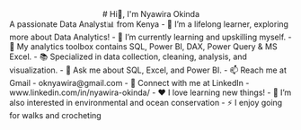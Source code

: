 <center># Hi👋, I'm Nyawira Okinda</center>
<u></u>
A passionate Data Analyst📊 from Kenya   
- 🔭 I’m a lifelong learner, exploring more about Data Analytics!
- 🌱 I’m currently learning and upskilling myself.
- 🧰 My analytics toolbox contains SQL, Power BI, DAX, Power Query & MS Excel.
- 📚 Specialized in data collection, cleaning, analysis, and visualization.
- 💬 Ask me about SQL, Excel, and Power BI.
- 📫 Reach me at Gmail - oknyawira@gmail.com
- 🔗 Connect with me at LinkedIn - www.linkedin.com/in/nyawira-okinda/
- ❤️ I love learning new things!
- 👀 I’m also interested in environmental and ocean conservation
- ⚡ I enjoy going for walks and crocheting 


